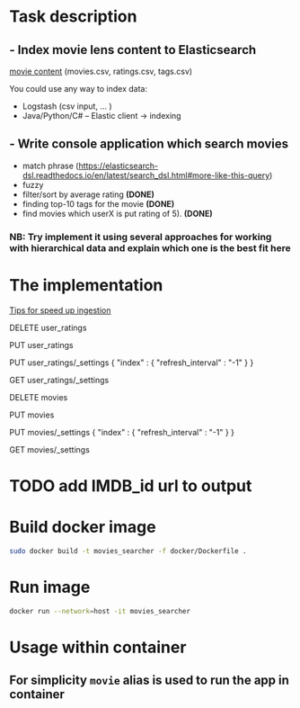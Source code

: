 # Task description

## - Index movie lens content to Elasticsearch
[movie content](https://files.grouplens.org/datasets/movielens/ml-25m-README.html) (movies.csv, ratings.csv, tags.csv)

You could use any way to index data:
- Logstash (csv input, ... )
- Java/Python/C# – Elastic client -> indexing

## - Write console application which search movies

- match phrase (https://elasticsearch-dsl.readthedocs.io/en/latest/search_dsl.html#more-like-this-query)
- fuzzy
- filter/sort by average rating <b>(DONE)</b>
- finding top-10 tags for the movie <b>(DONE)</b>
- find movies which userX is put rating of 5). <b>(DONE)</b>

### NB: Try implement it using several approaches for working with hierarchical data and explain which one is the best fit here

# The implementation

[Tips for speed up ingestion](https://www.elastic.co/guide/en/elasticsearch/reference/current/tune-for-indexing-speed.html)

DELETE user_ratings

PUT user_ratings

PUT user_ratings/_settings
{
  "index" : {
    "refresh_interval" : "-1"
  }
}

GET user_ratings/_settings



DELETE movies

PUT movies

PUT movies/_settings
{
  "index" : {
    "refresh_interval" : "-1"
  }
}

GET movies/_settings

# TODO add IMDB_id url to output


# Build docker image

``` bash
sudo docker build -t movies_searcher -f docker/Dockerfile .
```

# Run image

``` bash
docker run --network=host -it movies_searcher
```

# Usage within container

## For simplicity `movie` alias is used to run the app in container
